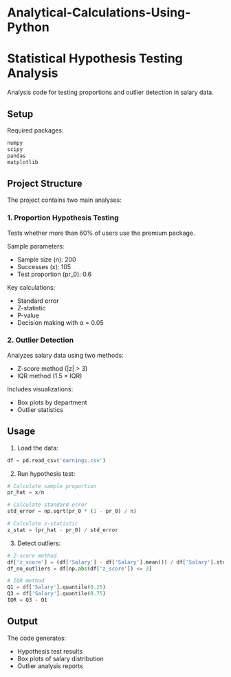 # Analytical-Calculations-Using-Python

# Statistical Hypothesis Testing Analysis

Analysis code for testing proportions and outlier detection in salary data.

## Setup

Required packages:
```python
numpy
scipy
pandas
matplotlib
```

## Project Structure

The project contains two main analyses:

### 1. Proportion Hypothesis Testing

Tests whether more than 60% of users use the premium package.

Sample parameters:
- Sample size (n): 200
- Successes (x): 105
- Test proportion (pr_0): 0.6

Key calculations:
- Standard error
- Z-statistic
- P-value
- Decision making with α = 0.05

### 2. Outlier Detection

Analyzes salary data using two methods:
- Z-score method (|z| > 3)
- IQR method (1.5 × IQR)

Includes visualizations:
- Box plots by department
- Outlier statistics

## Usage

1. Load the data:
```python
df = pd.read_csv('earnings.csv')
```

2. Run hypothesis test:
```python
# Calculate sample proportion
pr_hat = x/n

# Calculate standard error
std_error = np.sqrt(pr_0 * (1 - pr_0) / n)

# Calculate z-statistic
z_stat = (pr_hat - pr_0) / std_error
```

3. Detect outliers:
```python
# Z-score method
df['z_score'] = (df['Salary'] - df['Salary'].mean()) / df['Salary'].std()
df_no_outliers = df[np.abs(df['z_score']) <= 3]

# IQR method
Q1 = df['Salary'].quantile(0.25)
Q3 = df['Salary'].quantile(0.75)
IQR = Q3 - Q1
```

## Output

The code generates:
- Hypothesis test results
- Box plots of salary distribution
- Outlier analysis reports
